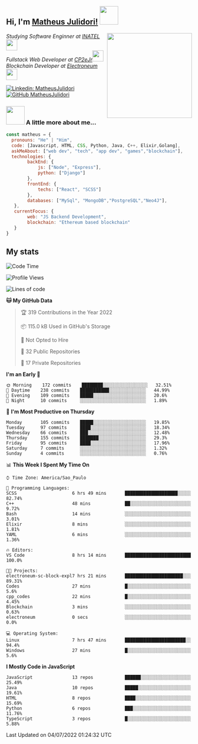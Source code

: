 <h2> Hi, I'm <a href="https://matheusjulidori.github.io" target="_blank">Matheus Julidori!</a> <img src="https://media.giphy.com/media/12oufCB0MyZ1Go/giphy.gif" width="50"></h2>
<img align='right' src="https://media.giphy.com/media/3oKIPnAiaMCws8nOsE/giphy.gif" width="230" height="auto">
<p><em>Studying Software Enginner at <a href="http://www.inatel.br" target="_blank">INATEL</a><img src="https://media.giphy.com/media/fYSnHlufseco8Fh93Z/giphy.gif" width="30"></br>
  Fullstack Web Developer at <a href="http://www.cp2ejr.com.br" target="_blank">CP2eJr</a><img src="https://media.giphy.com/media/WUlplcMpOCEmTGBtBW/giphy.gif" width="30"></br>
  Blockchain Developer at <a href="https://www.electroneum.com" target="_blank">Electroneum</a><img src="https://media.giphy.com/media/WUlplcMpOCEmTGBtBW/giphy.gif" width="30"> 
</em></p>

[![Linkedin: MatheusJulidori](https://img.shields.io/badge/-MatheusJulidori-blue?style=flat-square&logo=Linkedin&logoColor=white&link=https://www.linkedin.com/in/MatheusJulidori/)](https://www.linkedin.com/in/MatheusJulidori/)
[![GitHub MatheusJulidori](https://img.shields.io/github/followers/matheusjulidori?label=follow&style=social)](https://github.com/MatheusJulidori)


### <img src="https://media.giphy.com/media/VgCDAzcKvsR6OM0uWg/giphy.gif" width="50"> A little more about me...  

```javascript
const matheus = {
  pronouns: "He" | "Him",
  code: [Javascript, HTML, CSS, Python, Java, C++, Elixir,Golang],
  askMeAbout: ["web dev", "tech", "app dev", "games","blockchain"],
  technologies: {
        backEnd: {
            js: ["Node", "Express"],
            python: ["Django"]
        },
        frontEnd: {
            techs: ["React", "SCSS"]
        },
        databases: ["MySql", "MongoDB","PostgreSQL","Neo4J"],
   },
   currentFocus: {
        web: "JS Backend Development",
        blockchain: "Ethereum based blockchain"
   }
}
```
<h2>My stats</h2>

<!--START_SECTION:waka-->
![Code Time](http://img.shields.io/badge/Code%20Time-186%20hrs%203%20mins-blue)

![Profile Views](http://img.shields.io/badge/Profile%20Views-4-blue)

![Lines of code](https://img.shields.io/badge/From%20Hello%20World%20I%27ve%20Written-611%20Thousand%20lines%20of%20code-blue)

**🐱 My GitHub Data** 

> 🏆 319 Contributions in the Year 2022
 > 
> 📦 115.0 kB Used in GitHub's Storage 
 > 
> 🚫 Not Opted to Hire
 > 
> 📜 32 Public Repositories 
 > 
> 🔑 17 Private Repositories  
 > 
**I'm an Early 🐤** 

```text
🌞 Morning    172 commits    ████████░░░░░░░░░░░░░░░░░   32.51% 
🌆 Daytime    238 commits    ███████████░░░░░░░░░░░░░░   44.99% 
🌃 Evening    109 commits    █████░░░░░░░░░░░░░░░░░░░░   20.6% 
🌙 Night      10 commits     ░░░░░░░░░░░░░░░░░░░░░░░░░   1.89%

```
📅 **I'm Most Productive on Thursday** 

```text
Monday       105 commits    █████░░░░░░░░░░░░░░░░░░░░   19.85% 
Tuesday      97 commits     ████░░░░░░░░░░░░░░░░░░░░░   18.34% 
Wednesday    66 commits     ███░░░░░░░░░░░░░░░░░░░░░░   12.48% 
Thursday     155 commits    ███████░░░░░░░░░░░░░░░░░░   29.3% 
Friday       95 commits     ████░░░░░░░░░░░░░░░░░░░░░   17.96% 
Saturday     7 commits      ░░░░░░░░░░░░░░░░░░░░░░░░░   1.32% 
Sunday       4 commits      ░░░░░░░░░░░░░░░░░░░░░░░░░   0.76%

```


📊 **This Week I Spent My Time On** 

```text
⌚︎ Time Zone: America/Sao_Paulo

💬 Programming Languages: 
SCSS                     6 hrs 49 mins       ████████████████████░░░░░   82.74% 
C++                      48 mins             ██░░░░░░░░░░░░░░░░░░░░░░░   9.72% 
Bash                     14 mins             ░░░░░░░░░░░░░░░░░░░░░░░░░   3.01% 
Elixir                   8 mins              ░░░░░░░░░░░░░░░░░░░░░░░░░   1.81% 
YAML                     6 mins              ░░░░░░░░░░░░░░░░░░░░░░░░░   1.36%

🔥 Editors: 
VS Code                  8 hrs 14 mins       █████████████████████████   100.0%

🐱‍💻 Projects: 
electroneum-sc-block-expl7 hrs 21 mins       ██████████████████████░░░   89.31% 
Codes                    27 mins             █░░░░░░░░░░░░░░░░░░░░░░░░   5.6% 
cpp_codes                22 mins             █░░░░░░░░░░░░░░░░░░░░░░░░   4.45% 
Blockchain               3 mins              ░░░░░░░░░░░░░░░░░░░░░░░░░   0.63% 
electroneum              0 secs              ░░░░░░░░░░░░░░░░░░░░░░░░░   0.0%

💻 Operating System: 
Linux                    7 hrs 47 mins       ███████████████████████░░   94.4% 
Windows                  27 mins             █░░░░░░░░░░░░░░░░░░░░░░░░   5.6%

```

**I Mostly Code in JavaScript** 

```text
JavaScript               13 repos            ██████░░░░░░░░░░░░░░░░░░░   25.49% 
Java                     10 repos            █████░░░░░░░░░░░░░░░░░░░░   19.61% 
HTML                     8 repos             ████░░░░░░░░░░░░░░░░░░░░░   15.69% 
Python                   6 repos             ███░░░░░░░░░░░░░░░░░░░░░░   11.76% 
TypeScript               3 repos             █░░░░░░░░░░░░░░░░░░░░░░░░   5.88%

```



 Last Updated on 04/07/2022 01:24:32 UTC
<!--END_SECTION:waka-->
